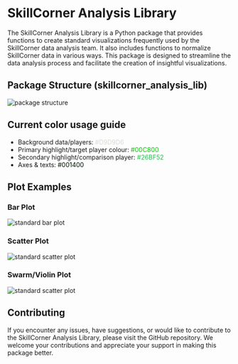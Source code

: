 # SkillCorner Analysis Library
The SkillCorner Analysis Library is a Python package that provides functions to create standard visualizations frequently used by the SkillCorner data analysis team. It also includes functions to normalize SkillCorner data in various ways. This package is designed to streamline the data analysis process and facilitate the creation of insightful visualizations.

## Package Structure (skillcorner_analysis_lib)
![package structure](output/example_plots/package_structure.png)

## Current color usage guide

- Background data/players: <span style="color:#D9D9D6">#D9D9D6</span>
- Primary highlight/target player colour: <span style="color:#00C800">#00C800</span>
- Secondary highlight/comparison player: <span style="color:#26BF52">#26BF52</span>
- Axes & texts: <span style="color:#001400">#001400</span>

## Plot Examples
### Bar Plot
![standard bar plot](output/example_plots/bar_plot.png)
### Scatter Plot
![standard scatter plot](output/example_plots/scatter_plot.png)
### Swarm/Violin Plot
![standard scatter plot](output/example_plots/swarm_violin_plot.png)

## Contributing
If you encounter any issues, have suggestions, or would like to contribute to the SkillCorner Analysis Library, please visit the GitHub repository. We welcome your contributions and appreciate your support in making this package better.
